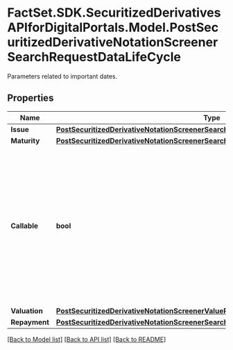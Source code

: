 # FactSet.SDK.SecuritizedDerivativesAPIforDigitalPortals.Model.PostSecuritizedDerivativeNotationScreenerSearchRequestDataLifeCycle
Parameters related to important dates.

## Properties

Name | Type | Description | Notes
------------ | ------------- | ------------- | -------------
**Issue** | [**PostSecuritizedDerivativeNotationScreenerSearchRequestDataLifeCycleIssue**](PostSecuritizedDerivativeNotationScreenerSearchRequestDataLifeCycleIssue.md) |  | [optional] 
**Maturity** | [**PostSecuritizedDerivativeNotationScreenerSearchRequestDataLifeCycleMaturity**](PostSecuritizedDerivativeNotationScreenerSearchRequestDataLifeCycleMaturity.md) |  | [optional] 
**Callable** | **bool** | Restricts the result to securitized derivatives that are callable (&#x60;true&#x60;) or are not callable (&#x60;false&#x60;). A callable instrument is one that may be redeemed by the issuer prior to maturity. | [optional] 
**Valuation** | [**PostSecuritizedDerivativeNotationScreenerValueRangesGetRequestDataLifeCycleValuation**](PostSecuritizedDerivativeNotationScreenerValueRangesGetRequestDataLifeCycleValuation.md) |  | [optional] 
**Repayment** | [**PostSecuritizedDerivativeNotationScreenerSearchRequestDataLifeCycleRepayment**](PostSecuritizedDerivativeNotationScreenerSearchRequestDataLifeCycleRepayment.md) |  | [optional] 

[[Back to Model list]](../README.md#documentation-for-models) [[Back to API list]](../README.md#documentation-for-api-endpoints) [[Back to README]](../README.md)

